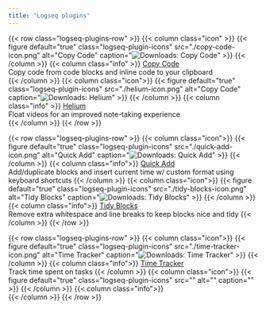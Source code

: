 ```yaml
---
title: "Logseq plugins"
---
```

{{< row class="logseq-plugins-row" >}}
    {{< column class="icon" >}}
        {{< figure default="true" class="logseq-plugin-icons" src="./copy-code-icon.png" alt="Copy Code" caption="![Downloads: Copy Code](https://img.shields.io/github/downloads/vyleung/logseq-copy-code-plugin/total?color=%2353BA65)" >}}
    {{< /column >}}
    {{< column class="info" >}}
        <a class="external-link" href="https://github.com/vyleung/logseq-copy-code-plugin">Copy Code</a>
        <br>
        Copy code from code blocks and inline code to your clipboard      
    {{< /column >}}
    {{< column class="icon">}}
        {{< figure default="true" class="logseq-plugin-icons" src="./helium-icon.png" alt="Copy Code" caption="![Downloads: Helium](https://img.shields.io/github/downloads/vyleung/logseq-helium-plugin/total?color=%23D22F27)" >}}
    {{< /column >}}
    {{< column class="info" >}}
        <a class="external-link" href="https://github.com/vyleung/logseq-helium-plugin">Helium</a>
        <br>
        Float videos for an improved note-taking experience     
    {{< /column >}}
{{< /row >}}

{{< row class="logseq-plugins-row" >}}
    {{< column class="icon">}}
        {{< figure default="true" class="logseq-plugin-icons" src="./quick-add-icon.png" alt="Quick Add" caption="![Downloads: Quick Add](https://img.shields.io/github/downloads/vyleung/logseq-quick-add-plugin/total?color=%23E91E63)" >}}
    {{< /column >}}
    {{< column class="info">}}
        <a class="external-link" href="https://github.com/vyleung/logseq-quick-add-plugin">Quick Add</a>
        <br>
        Add/duplicate blocks and insert current time w/ custom format using keyboard shortcuts
    {{< /column >}}
    {{< column class="icon">}}
        {{< figure default="true" class="logseq-plugin-icons" src="./tidy-blocks-icon.png" alt="Tidy Blocks" caption="![Downloads: Tidy Blocks](https://img.shields.io/github/downloads/vyleung/logseq-tidy-blocks-plugin/total?color=%23EBAF02)" >}}
    {{< /column >}}
    {{< column class="info">}}
        <a class="external-link" href="https://github.com/vyleung/logseq-tidy-blocks-plugin">Tidy Blocks</a>
        <br>
        Remove extra whitespace and line breaks to keep blocks nice and tidy 
    {{< /column >}}
{{< /row >}}

{{< row class="logseq-plugins-row" >}}
    {{< column class="icon">}}
        {{< figure default="true" class="logseq-plugin-icons" src="./time-tracker-icon.png" alt="Time Tracker" caption="![Downloads: Time Tracker](https://img.shields.io/github/downloads/vyleung/logseq-time-tracker-plugin/total?color=%237CC1D4)" >}}
    {{< /column >}}
    {{< column class="info">}}
        <a class="external-link" href="https://github.com/vyleung/logseq-time-tracker-plugin">Time Tracker</a>
        <br>
        Track time spent on tasks
    {{< /column >}}
    {{< column class="icon">}}
        {{< figure default="true" class="logseq-plugin-icons" src="" alt="" caption="" >}}
    {{< /column >}}
    {{< column class="info">}} 
        <!-- <a class="external-link" href=""></a> -->
        <br>
    {{< /column >}}
{{< /row >}}